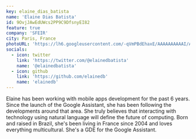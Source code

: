 ```yaml
---
key: elaine_dias_batista
name: 'Elaine Dias Batista'
id: 9OvjJAwEdUWcs2PP9C9DfsnyEI82
feature: true
company: 'SFEIR'
city: Paris, France
photoURL: 'https://lh6.googleusercontent.com/-qVmPBdEhaxE/AAAAAAAAAAI/AAAAAAAAAKM/_L59FcAo-S4/photo.jpg'
socials:
  - icon: twitter
    link: 'https://twitter.com/@elainedbatista'
    name: '@elainedbatista'
  - icon: github
    link: 'https://github.com/elainedb'
    name: 'elainedb'
---
```


Elaine has been working with mobile apps development for the past 6 years. Since the launch of the Google Assistant, she has been following the developments around that area. She truly believes that interacting with technology using natural language will define the future of computing. Born and raised in Brazil, she's been living in France since 2004 and loves everything multicultural. She's a GDE for the Google Assistant.
